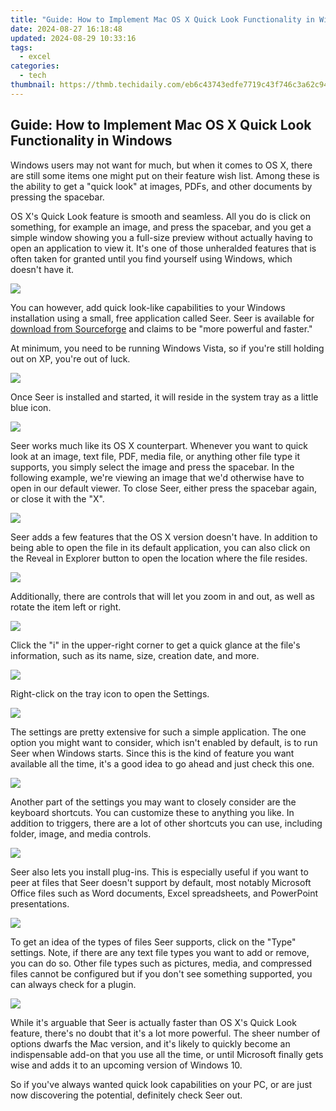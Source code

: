 ```yaml
---
title: "Guide: How to Implement Mac OS X Quick Look Functionality in Windows"
date: 2024-08-27 16:18:48
updated: 2024-08-29 10:33:16
tags:
  - excel
categories:
  - tech
thumbnail: https://thmb.techidaily.com/eb6c43743edfe7719c43f746c3a62c94afe56182a98c24ab59e2903c5366daaa.jpg
---
```


## Guide: How to Implement Mac OS X Quick Look Functionality in Windows

Windows users may not want for much, but when it comes to OS X, there are still some items one might put on their feature wish list. Among these is the ability to get a "quick look" at images, PDFs, and other documents by pressing the spacebar.

 OS X's Quick Look feature is smooth and seamless. All you do is click on something, for example an image, and press the spacebar, and you get a simple window showing you a full-size preview without actually having to open an application to view it. It's one of those unheralded features that is often taken for granted until you find yourself using Windows, which doesn't have it.

![](https://static1.howtogeekimages.com/wordpress/wp-content/uploads/2016/04/img_5707dccbc0021.jpg) 

 You can however, add quick look-like capabilities to your Windows installation using a small, free application called Seer. Seer is available for [download from Sourceforge](https://sourceforge.net/projects/ccseer/) and claims to be "more powerful and faster."

 At minimum, you need to be running Windows Vista, so if you're still holding out on XP, you're out of luck.

![](https://static1.howtogeekimages.com/wordpress/wp-content/uploads/2016/04/img_5707dd18310f8.png) 

 Once Seer is installed and started, it will reside in the system tray as a little blue icon.

![](https://static1.howtogeekimages.com/wordpress/wp-content/uploads/2016/04/img_5708555713438.png) 

 Seer works much like its OS X counterpart. Whenever you want to quick look at an image, text file, PDF, media file, or anything other file type it supports, you simply select the image and press the spacebar. In the following example, we're viewing an image that we'd otherwise have to open in our default viewer. To close Seer, either press the spacebar again, or close it with the "X".

![](https://static1.howtogeekimages.com/wordpress/wp-content/uploads/2016/04/img_5707df1a39c49.jpg) 

 Seer adds a few features that the OS X version doesn't have. In addition to being able to open the file in its default application, you can also click on the Reveal in Explorer button to open the location where the file resides.

![](https://static1.howtogeekimages.com/wordpress/wp-content/uploads/2016/04/img_5707df802beb9.png) 

 Additionally, there are controls that will let you zoom in and out, as well as rotate the item left or right.

![](https://static1.howtogeekimages.com/wordpress/wp-content/uploads/2016/04/img_5707dfb5d9398.png) 

 Click the "i" in the upper-right corner to get a quick glance at the file's information, such as its name, size, creation date, and more.

![](https://static1.howtogeekimages.com/wordpress/wp-content/uploads/2016/04/img_5707e00235f0b.png) 

 Right-click on the tray icon to open the Settings.

![](https://static1.howtogeekimages.com/wordpress/wp-content/uploads/2016/04/img_5707e0818e9b5.png) 

 The settings are pretty extensive for such a simple application. The one option you might want to consider, which isn't enabled by default, is to run Seer when Windows starts. Since this is the kind of feature you want available all the time, it's a good idea to go ahead and just check this one.

![](https://static1.howtogeekimages.com/wordpress/wp-content/uploads/2016/04/img_5707e0b66a966.png) 

 Another part of the settings you may want to closely consider are the keyboard shortcuts. You can customize these to anything you like. In addition to triggers, there are a lot of other shortcuts you can use, including folder, image, and media controls.

![](https://static1.howtogeekimages.com/wordpress/wp-content/uploads/2016/04/img_5707e591cb5ed.png) 

 Seer also lets you install plug-ins. This is especially useful if you want to peer at files that Seer doesn't support by default, most notably Microsoft Office files such as Word documents, Excel spreadsheets, and PowerPoint presentations.

![](https://static1.howtogeekimages.com/wordpress/wp-content/uploads/2016/04/img_5707e81e055a5.png) 

 To get an idea of the types of files Seer supports, click on the "Type" settings. Note, if there are any text file types you want to add or remove, you can do so. Other file types such as pictures, media, and compressed files cannot be configured but if you don't see something supported, you can always check for a plugin.

![](https://static1.howtogeekimages.com/wordpress/wp-content/uploads/2016/04/img_5707e8bb9eb21.png) 

 While it's arguable that Seer is actually faster than OS X's Quick Look feature, there's no doubt that it's a lot more powerful. The sheer number of options dwarfs the Mac version, and it's likely to quickly become an indispensable add-on that you use all the time, or until Microsoft finally gets wise and adds it to an upcoming version of Windows 10.

 So if you've always wanted quick look capabilities on your PC, or are just now discovering the potential, definitely check Seer out.

<ins class="adsbygoogle"
     style="display:block"
     data-ad-format="autorelaxed"
     data-ad-client="ca-pub-7571918770474297"
     data-ad-slot="1223367746"></ins>



<ins class="adsbygoogle"
     style="display:block"
     data-ad-client="ca-pub-7571918770474297"
     data-ad-slot="8358498916"
     data-ad-format="auto"
     data-full-width-responsive="true"></ins>
